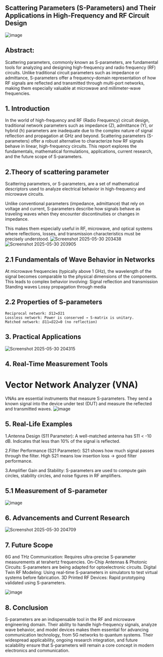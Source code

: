 ## Scattering Parameters (S-Parameters) and Their Applications in High-Frequency and RF Circuit Design

![image](https://github.com/user-attachments/assets/1b20bc3c-119b-42e1-869a-3af24829b327)

## Abstract:
Scattering parameters, commonly known as S-parameters, are fundamental tools for analyzing and designing high-frequency and radio frequency (RF) circuits. Unlike traditional circuit parameters such as impedance or admittance, S-parameters offer a frequency-domain representation of how RF signals are reflected and transmitted through multi-port networks, making them especially valuable at microwave and millimeter-wave frequencies. 
## 1. Introduction
In the world of high-frequency and RF (Radio Frequency) circuit design, traditional network parameters such as impedance (Z), admittance (Y), or hybrid (h) parameters are inadequate due to the complex nature of signal reflection and propagation at GHz and beyond. Scattering parameters (S-parameters) offer a robust alternative to characterize how RF signals behave in linear, high-frequency circuits. This report explores the fundamentals, mathematical formulations, applications, current research, and the future scope of S-parameters.

## 2.Theory of scattering parameter
Scattering parameters, or S-parameters, are a set of mathematical descriptors used to analyze electrical behavior in high-frequency and microwave circuits.

Unlike conventional parameters (impedance, admittance) that rely on voltage and current, S-parameters describe how signals behave as traveling waves when they encounter discontinuities or changes in impedance.

This makes them especially useful in RF, microwave, and optical systems where reflections, losses, and transmission characteristics must be precisely understood.
![Screenshot 2025-05-30 203438](https://github.com/user-attachments/assets/b3556bcd-ca5a-4fb4-ad31-ff4e072de173)
![Screenshot 2025-05-30 203905](https://github.com/user-attachments/assets/6c69d646-2380-445c-9b3a-ad4d475f570e)

## 2.1 Fundamentals of Wave Behavior in Networks
At microwave frequencies (typically above 1 GHz), the wavelength of the signal becomes comparable to the physical dimensions of the components. This leads to complex behavior involving:
Signal reflection and transmission
Standing waves
Lossy propagation through media
## 2.2 Properties of S-parameters
```
Reciprocal network: 𝑆12=𝑆21
Lossless network: Power is conserved → S-matrix is unitary.
Matched network: 𝑆11=𝑆22=0 (no reflection)
```
## 3. Practical Applications
![Screenshot 2025-05-30 204315](https://github.com/user-attachments/assets/2cd44d2b-8cd4-4b21-92ad-3595821eecd8)
## 4. Real-Time Measurement Tools
# Vector Network Analyzer (VNA)
VNAs are essential instruments that measure S-parameters. They send a known signal into the device under test (DUT) and measure the reflected and transmitted waves.
![image](https://github.com/user-attachments/assets/b80a0639-7875-4e6a-9676-c9b75ba353e8)
## 5. Real-Life Examples
1.Antenna Design (S11 Parameter):
     A well-matched antenna has S11 < -10 dB.
     Indicates that less than 10% of the signal is reflected.

2.Filter Performance (S21 Parameter):
    S21 shows how much signal passes through the filter.
    High S21 means low insertion loss → good filter performance.

3.Amplifier Gain and Stability:
    S-parameters are used to compute gain circles, stability circles, and noise figures in RF 
    amplifiers.
## 5.1 Measurement of S-parameter

![image](https://github.com/user-attachments/assets/91c3f1d5-cccf-412d-a9bb-0af2b7d52baf)

## 6. Advancements and Current Research    
![Screenshot 2025-05-30 204709](https://github.com/user-attachments/assets/3f9e5967-8eab-418f-bc0d-150e14ca9296)
## 7. Future Scope
 6G and THz Communication: Requires ultra-precise S-parameter measurements at terahertz frequencies.
On-Chip Antennas & Photonic Circuits: S-parameters are being adapted for optoelectronic circuits.
Digital Twin RF Modeling: Using real-time S-parameters in simulators to test virtual systems before fabrication.
3D Printed RF Devices: Rapid prototyping validated using S-parameters.

![image](https://github.com/user-attachments/assets/4d617153-0c8b-4c18-b062-f4ee0dec67f9)

## 8. Conclusion
S-parameters are an indispensable tool in the RF and microwave engineering domain. Their ability to handle high-frequency signals, analyze wave behavior, and model devices makes them essential for advancing communication technology, from 5G networks to quantum systems. Their widespread applicability, ongoing research integration, and future scalability ensure that S-parameters will remain a core concept in modern electronics and communication.



